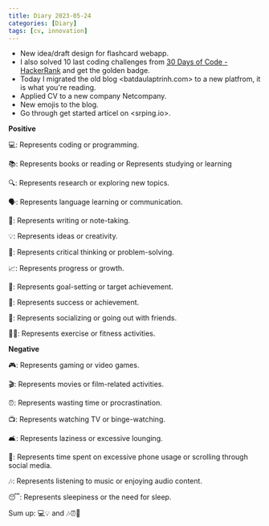 ```yaml
---
title: Diary 2023-05-24
categories: [Diary]
tags: [cv, innovation]
---
```


- New idea/draft design for flashcard webapp.
- I also solved 10 last coding challenges from [30 Days of Code - HackerRank](https://www.hackerrank.com/domains/tutorials/30-days-of-code) and get the golden badge.
- Today I migrated the old blog <batdaulaptrinh.com> to a new platfrom, it is what you're reading.
- Applied CV to a new company Netcompany.
- New emojis to the blog.
- Go through get started articel on <srping.io>.

**Positive**

💻: Represents coding or programming.

📚: Represents books or reading or Represents studying or learning

🔍: Represents research or exploring new topics.

🗣️: Represents language learning or communication.

📝: Represents writing or note-taking.

💡: Represents ideas or creativity.

🤔: Represents critical thinking or problem-solving.

📈: Represents progress or growth.

🎯: Represents goal-setting or target achievement.

🚀: Represents success or achievement.

🍻: Represents socializing or going out with friends.

🏋️‍♀️: Represents exercise or fitness activities.

**Negative**

🎮: Represents gaming or video games.

🎬: Represents movies or film-related activities.

⏰: Represents wasting time or procrastination.

📺: Represents watching TV or binge-watching.

🛋️: Represents laziness or excessive lounging.

📱: Represents time spent on excessive phone usage or scrolling through social media.

🎶: Represents listening to music or enjoying audio content.

😴: Represents sleepiness or the need for sleep.

Sum up: 💻💡 and 🎶⏰📱